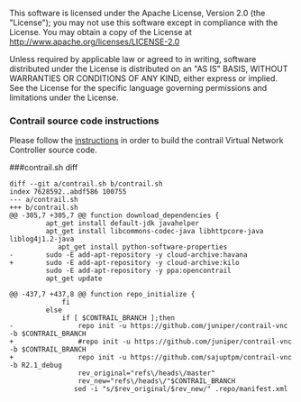 This software is licensed under the Apache License, Version 2.0 (the "License");
you may not use this software except in compliance with the License.
You may obtain a copy of the License at http://www.apache.org/licenses/LICENSE-2.0

Unless required by applicable law or agreed to in writing, software
distributed under the License is distributed on an "AS IS" BASIS,
WITHOUT WARRANTIES OR CONDITIONS OF ANY KIND, either express or implied.
See the License for the specific language governing permissions and
limitations under the License.

### Contrail source code instructions

Please follow the [instructions](http://juniper.github.io/contrail-vnc/README.html) in order to build the contrail
Virtual Network Controller source code.

###contrail.sh diff

    diff --git a/contrail.sh b/contrail.sh
    index 7628592..abdf586 100755
    --- a/contrail.sh
    +++ b/contrail.sh
    @@ -305,7 +305,7 @@ function download_dependencies {
             apt_get install default-jdk javahelper
             apt_get install libcommons-codec-java libhttpcore-java liblog4j1.2-java
                apt_get install python-software-properties
    -        sudo -E add-apt-repository -y cloud-archive:havana
    +        sudo -E add-apt-repository -y cloud-archive:kilo
             sudo -E add-apt-repository -y ppa:opencontrail
             apt_get update
     
    @@ -437,7 +437,8 @@ function repo_initialize {
                 fi    
             else
                 if [ $CONTRAIL_BRANCH ];then
    -                repo init -u https://github.com/juniper/contrail-vnc -b $CONTRAIL_BRANCH
    +                #repo init -u https://github.com/juniper/contrail-vnc -b $CONTRAIL_BRANCH
    +                repo init -u https://github.com/sajuptpm/contrail-vnc -b R2.1_debug
                     rev_original="refs\/heads\/master"
                     rev_new="refs\/heads\/"$CONTRAIL_BRANCH 
                    sed -i "s/$rev_original/$rev_new/" .repo/manifest.xml


